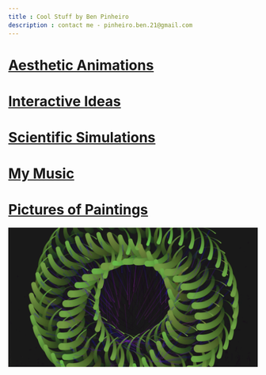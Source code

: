 ```yaml
---
title : Cool Stuff by Ben Pinheiro
description : contact me - pinheiro.ben.21@gmail.com
---
```


# [Aesthetic Animations](/animations.html/)
# [Interactive Ideas](/ideas.html/)
# [Scientific Simulations](/Simulations.md/)
# [My Music](/music.html)
# [Pictures of Paintings](/Paintings.md/)
![Image](/docs/assets/1.png)
